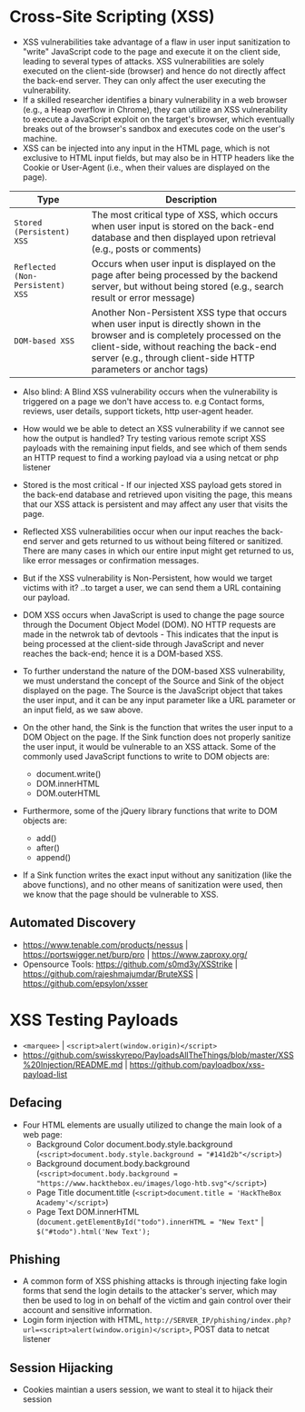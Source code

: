 # Cross-Site Scripting (XSS)
- XSS vulnerabilities take advantage of a flaw in user input sanitization to "write" JavaScript code to the page and execute it on the client side, leading to several types of attacks. XSS vulnerabilities are solely executed on the client-side (browser) and hence do not directly affect the back-end server. They can only affect the user executing the vulnerability.
- If a skilled researcher identifies a binary vulnerability in a web browser (e.g., a Heap overflow in Chrome), they can utilize an XSS vulnerability to execute a JavaScript exploit on the target's browser, which eventually breaks out of the browser's sandbox and executes code on the user's machine.
- XSS can be injected into any input in the HTML page, which is not exclusive to HTML input fields, but may also be in HTTP headers like the Cookie or User-Agent (i.e., when their values are displayed on the page).

| Type | Description |
|------|-------------|
| `Stored (Persistent) XSS` | The most critical type of XSS, which occurs when user input is stored on the back-end database and then displayed upon retrieval (e.g., posts or comments) |
| `Reflected (Non-Persistent) XSS` | Occurs when user input is displayed on the page after being processed by the backend server, but without being stored (e.g., search result or error message) |
| `DOM-based XSS` | Another Non-Persistent XSS type that occurs when user input is directly shown in the browser and is completely processed on the client-side, without reaching the back-end server (e.g., through client-side HTTP parameters or anchor tags) |

- Also blind: A Blind XSS vulnerability occurs when the vulnerability is triggered on a page we don't have access to. e.g Contact forms, reviews, user details, support tickets, http user-agent header.
- How would we be able to detect an XSS vulnerability if we cannot see how the output is handled? Try testing various remote script XSS payloads with the remaining input fields, and see which of them sends an HTTP request to find a working payload via a using netcat or php listener

- Stored is the most critical - If our injected XSS payload gets stored in the back-end database and retrieved upon visiting the page, this means that our XSS attack is persistent and may affect any user that visits the page.
- Reflected XSS vulnerabilities occur when our input reaches the back-end server and gets returned to us without being filtered or sanitized. There are many cases in which our entire input might get returned to us, like error messages or confirmation messages. 
- But if the XSS vulnerability is Non-Persistent, how would we target victims with it? ..to target a user, we can send them a URL containing our payload. 
- DOM XSS occurs when JavaScript is used to change the page source through the Document Object Model (DOM). NO HTTP requests are made in the netwrok tab of devtools - This indicates that the input is being processed at the client-side through JavaScript and never reaches the back-end; hence it is a DOM-based XSS.
- To further understand the nature of the DOM-based XSS vulnerability, we must understand the concept of the Source and Sink of the object displayed on the page. The Source is the JavaScript object that takes the user input, and it can be any input parameter like a URL parameter or an input field, as we saw above.
- On the other hand, the Sink is the function that writes the user input to a DOM Object on the page. If the Sink function does not properly sanitize the user input, it would be vulnerable to an XSS attack. Some of the commonly used JavaScript functions to write to DOM objects are:
    - document.write()
    - DOM.innerHTML
    - DOM.outerHTML
- Furthermore, some of the jQuery library functions that write to DOM objects are:
    - add()
    - after()
    - append()
- If a Sink function writes the exact input without any sanitization (like the above functions), and no other means of sanitization were used, then we know that the page should be vulnerable to XSS.

## Automated Discovery
- https://www.tenable.com/products/nessus | https://portswigger.net/burp/pro | https://www.zaproxy.org/
- Opensource Tools: https://github.com/s0md3v/XSStrike | https://github.com/rajeshmajumdar/BruteXSS | https://github.com/epsylon/xsser
 

# XSS Testing Payloads
- `<marquee>` | `<script>alert(window.origin)</script>`
- https://github.com/swisskyrepo/PayloadsAllTheThings/blob/master/XSS%20Injection/README.md | https://github.com/payloadbox/xss-payload-list

## Defacing
- Four HTML elements are usually utilized to change the main look of a web page:
    - Background Color document.body.style.background (`<script>document.body.style.background = "#141d2b"</script>`)
    - Background document.body.background (`<script>document.body.background = "https://www.hackthebox.eu/images/logo-htb.svg"</script>`)
    - Page Title document.title (`<script>document.title = 'HackTheBox Academy'</script>`)
    - Page Text DOM.innerHTML (`document.getElementById("todo").innerHTML = "New Text"` | `$("#todo").html('New Text');`

## Phishing
- A common form of XSS phishing attacks is through injecting fake login forms that send the login details to the attacker's server, which may then be used to log in on behalf of the victim and gain control over their account and sensitive information.
- Login form injection with HTML, `http://SERVER_IP/phishing/index.php?url=<script>alert(window.origin)</script>`, POST data to netcat listener

## Session Hijacking
- Cookies maintian a users session, we want to steal it to hijack their session
